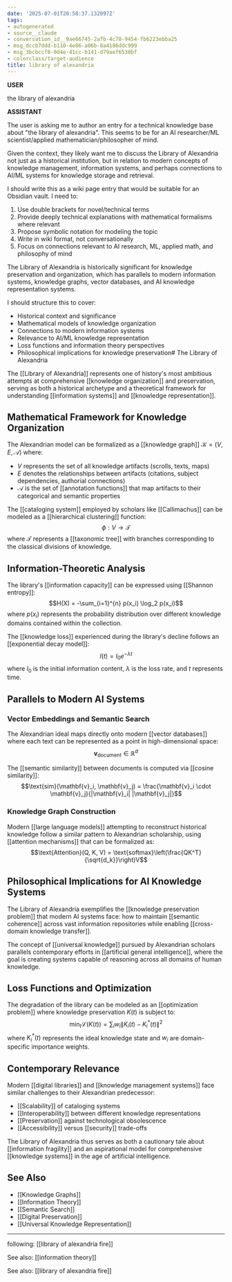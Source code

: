 ```yaml
---
date: '2025-07-01T20:58:37.132097Z'
tags:
- autogenerated
- source__claude
- conversation_id__9ae66745-2afb-4c78-9454-fb6223ebba25
- msg_dccb7ddd-b110-4e86-a06b-8a4186ddc999
- msg_3bcbccf8-0d4e-41cc-b141-d79aef6530bf
- colorclass/target-audience
title: library of alexandria
---
```


**USER**

the library of alexandria


**ASSISTANT**

The user is asking me to author an entry for a technical knowledge base about "the library of alexandria". This seems to be for an AI researcher/ML scientist/applied mathematician/philosopher of mind. 

Given the context, they likely want me to discuss the Library of Alexandria not just as a historical institution, but in relation to modern concepts of knowledge management, information systems, and perhaps connections to AI/ML systems for knowledge storage and retrieval.

I should write this as a wiki page entry that would be suitable for an Obsidian vault. I need to:
1. Use double brackets for novel/technical terms
2. Provide deeply technical explanations with mathematical formalisms where relevant
3. Propose symbolic notation for modeling the topic
4. Write in wiki format, not conversationally
5. Focus on connections relevant to AI research, ML, applied math, and philosophy of mind

The Library of Alexandria is historically significant for knowledge preservation and organization, which has parallels to modern information systems, knowledge graphs, vector databases, and AI knowledge representation systems.

I should structure this to cover:
- Historical context and significance
- Mathematical models of knowledge organization
- Connections to modern information systems
- Relevance to AI/ML knowledge representation
- Loss functions and information theory perspectives
- Philosophical implications for knowledge preservation# The Library of Alexandria

The [[Library of Alexandria]] represents one of history's most ambitious attempts at comprehensive [[knowledge organization]] and preservation, serving as both a historical archetype and a theoretical framework for understanding [[information systems]] and [[knowledge representation]].

## Mathematical Framework for Knowledge Organization

The Alexandrian model can be formalized as a [[knowledge graph]] $\mathcal{K} = (V, E, \mathcal{A})$ where:
- $V$ represents the set of all knowledge artifacts (scrolls, texts, maps)
- $E$ denotes the relationships between artifacts (citations, subject dependencies, authorial connections)
- $\mathcal{A}$ is the set of [[annotation functions]] that map artifacts to their categorical and semantic properties

The [[cataloging system]] employed by scholars like [[Callimachus]] can be modeled as a [[hierarchical clustering]] function:
$$\phi: V \rightarrow \mathcal{T}$$
where $\mathcal{T}$ represents a [[taxonomic tree]] with branches corresponding to the classical divisions of knowledge.

## Information-Theoretic Analysis

The library's [[information capacity]] can be expressed using [[Shannon entropy]]:
$$H(X) = -\sum_{i=1}^{n} p(x_i) \log_2 p(x_i)$$
where $p(x_i)$ represents the probability distribution over different knowledge domains contained within the collection.

The [[knowledge loss]] experienced during the library's decline follows an [[exponential decay model]]:
$$I(t) = I_0 e^{-\lambda t}$$
where $I_0$ is the initial information content, $\lambda$ is the loss rate, and $t$ represents time.

## Parallels to Modern AI Systems

### Vector Embeddings and Semantic Search

The Alexandrian ideal maps directly onto modern [[vector databases]] where each text can be represented as a point in high-dimensional space:
$$\mathbf{v}_{\text{document}} \in \mathbb{R}^d$$

The [[semantic similarity]] between documents is computed via [[cosine similarity]]:
$$\text{sim}(\mathbf{v}_i, \mathbf{v}_j) = \frac{\mathbf{v}_i \cdot \mathbf{v}_j}{|\mathbf{v}_i| |\mathbf{v}_j|}$$

### Knowledge Graph Construction

Modern [[large language models]] attempting to reconstruct historical knowledge follow a similar pattern to Alexandrian scholarship, using [[attention mechanisms]] that can be formalized as:
$$\text{Attention}(Q, K, V) = \text{softmax}\left(\frac{QK^T}{\sqrt{d_k}}\right)V$$

## Philosophical Implications for AI Knowledge Systems

The Library of Alexandria exemplifies the [[knowledge preservation problem]] that modern AI systems face: how to maintain [[semantic coherence]] across vast information repositories while enabling [[cross-domain knowledge transfer]].

The concept of [[universal knowledge]] pursued by Alexandrian scholars parallels contemporary efforts in [[artificial general intelligence]], where the goal is creating systems capable of reasoning across all domains of human knowledge.

## Loss Functions and Optimization

The degradation of the library can be modeled as an [[optimization problem]] where knowledge preservation $K(t)$ is subject to:
$$\min_{t} \mathcal{L}(K(t)) = \sum_{i} w_i \| K_i(t) - K_i^*(t) \|^2$$
where $K_i^*(t)$ represents the ideal knowledge state and $w_i$ are domain-specific importance weights.

## Contemporary Relevance

Modern [[digital libraries]] and [[knowledge management systems]] face similar challenges to their Alexandrian predecessor:
- [[Scalability]] of cataloging systems
- [[Interoperability]] between different knowledge representations
- [[Preservation]] against technological obsolescence
- [[Accessibility]] versus [[security]] trade-offs

The Library of Alexandria thus serves as both a cautionary tale about [[information fragility]] and an aspirational model for comprehensive [[knowledge systems]] in the age of artificial intelligence.

## See Also
- [[Knowledge Graphs]]
- [[Information Theory]]
- [[Semantic Search]]
- [[Digital Preservation]]
- [[Universal Knowledge Representation]]


---


following: [[library of alexandria fire]]

See also: [[information theory]]


See also: [[library of alexandria fire]]